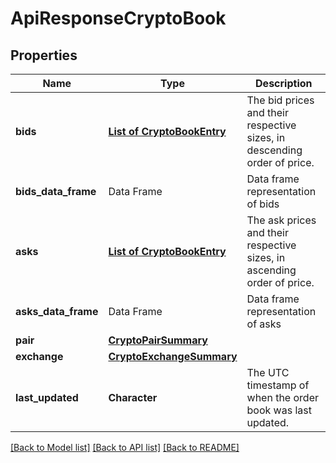 # ApiResponseCryptoBook

[//]: # (CLASS:IntrinioSDK::ApiResponseCryptoBook)

[//]: # (KIND:object)

## Properties

[//]: # (START_DEFINITION)

Name | Type | Description
------------ | ------------- | -------------
**bids** | [**List of CryptoBookEntry**](CryptoBookEntry.md) | The bid prices and their respective sizes, in descending order of price. &nbsp;
**bids_data_frame** | Data Frame | Data frame representation of bids
**asks** | [**List of CryptoBookEntry**](CryptoBookEntry.md) | The ask prices and their respective sizes, in ascending order of price. &nbsp;
**asks_data_frame** | Data Frame | Data frame representation of asks
**pair** | [**CryptoPairSummary**](CryptoPairSummary.md) |  &nbsp;
**exchange** | [**CryptoExchangeSummary**](CryptoExchangeSummary.md) |  &nbsp;
**last_updated** | **Character** | The UTC timestamp of when the order book was last updated. &nbsp;

[//]: # (END_DEFINITION)


[//]: # (CONTAINED_CLASS:IntrinioSDK::CryptoBookEntry)


[//]: # (CONTAINED_CLASS:IntrinioSDK::CryptoBookEntry)


[//]: # (CONTAINED_CLASS:IntrinioSDK::CryptoPairSummary)


[//]: # (CONTAINED_CLASS:IntrinioSDK::CryptoExchangeSummary)


[[Back to Model list]](../README.md#documentation-for-models) [[Back to API list]](../README.md#documentation-for-api-endpoints) [[Back to README]](../README.md)


